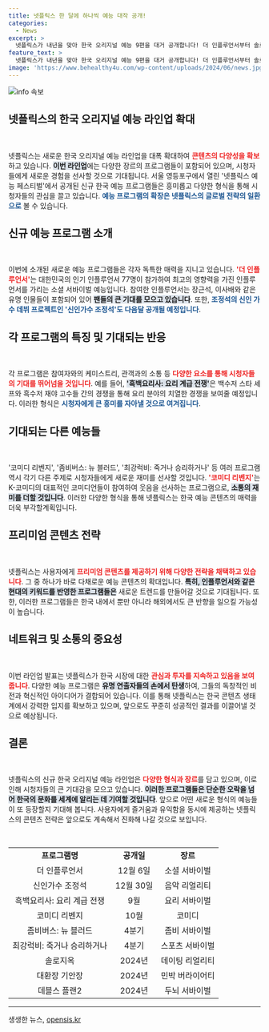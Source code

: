 ```yaml
---
title: 넷플릭스 한 달에 하나씩 예능 대작 공개!
categories:
  - News
excerpt: >
  넷플릭스가 내년을 맞아 한국 오리지널 예능 9편을 대거 공개합니다! 더 인플루언서부터 솔로지옥4, 최강럭비까지 화려한 라인업이 예고된 가운데, 각 콘텐츠의 독창적인 매력을 놓치지 마세요!
feature_text: >
  넷플릭스가 내년을 맞아 한국 오리지널 예능 9편을 대거 공개합니다! 더 인플루언서부터 솔로지옥4, 최강럭비까지 화려한 라인업이 예고된 가운데, 각 콘텐츠의 독창적인 매력을 놓치지 마세요!
image: 'https://www.behealthy4u.com/wp-content/uploads/2024/06/news.jpg'
---
```


<p><img src="https://www.behealthy4u.com/wp-content/uploads/2024/06/news.jpg" alt="info 속보" /></p>

<h2 data-ke-size="size26">넷플릭스의 한국 오리지널 예능 라인업 확대</h2>

<p data-ke-size="size16">&nbsp;</p>

<p>넷플릭스는 새로운 한국 오리지널 예능 라인업을 대폭 확대하여 <b><span style="color: #ee2323;">콘텐츠의 다양성을 확보</span></b>하고 있습니다. <b><span style="background-color: #21538527;">이번 라인업</span></b>에는 다양한 장르의 프로그램들이 포함되어 있으며, 시청자들에게 새로운 경험을 선사할 것으로 기대됩니다. 서울 영등포구에서 열린 '넷플릭스 예능 페스티벌'에서 공개된 신규 한국 예능 프로그램들은 흥미롭고 다양한 형식을 통해 시청자들의 관심을 끌고 있습니다. <b><span style="color: #1a5490;">예능 프로그램의 확장은 넷플릭스의 글로벌 전략의 일환으로</span></b> 볼 수 있습니다.</p>

<h2 data-ke-size="size26">신규 예능 프로그램 소개</h2>

<p data-ke-size="size16">&nbsp;</p>

<p>이번에 소개된 새로운 예능 프로그램들은 각자 독특한 매력을 지니고 있습니다. <b><span style="color: #ee2323;">'더 인플루언서'</span></b>는 대한민국의 인기 인플루언서 77명이 참가하여 최고의 영향력을 가진 인플루언서를 가리는 소셜 서바이벌 예능입니다. 참여한 인플루언서는 장근석, 이사배와 같은 유명 인물들이 포함되어 있어 <b><span style="background-color: #21538527;">팬들의 큰 기대를 모으고 있습니다</span></b>. 또한, <b><span style="color: #1a5490;">조정석의 신인 가수 데뷔 프로젝트인 '신인가수 조정석'도 다음달 공개될 예정입니다</span></b>.</p>

<h2 data-ke-size="size26">각 프로그램의 특징 및 기대되는 반응</h2>

<p data-ke-size="size16">&nbsp;</p>

<p>각 프로그램은 참여자와의 케미스트리, 관객과의 소통 등 <b><span style="color: #ee2323;">다양한 요소를 통해 시청자들의 기대를 뛰어넘을 것입니다</span></b>. 예를 들어, <b><span style="background-color: #21538527;">'흑백요리사: 요리 계급 전쟁'</span></b>은 백수저 스타 셰프와 흑수저 재야 고수들 간의 경쟁을 통해 요리 분야의 치열한 경쟁을 보여줄 예정입니다. 이러한 형식은 <b><span style="color: #1a5490;">시청자에게 큰 흥미를 자아낼 것으로 여겨집니다</span></b>.</p>

<h2 data-ke-size="size26">기대되는 다른 예능들</h2>

<p data-ke-size="size16">&nbsp;</p>

<p>'코미디 리벤지', '좀비버스: 뉴 블러드', '최강럭비: 죽거나 승리하거나' 등 여러 프로그램 역시 각기 다른 주제로 시청자들에게 새로운 재미를 선사할 것입니다. <b><span style="color: #ee2323;">'코미디 리벤지'</span></b>는 K-코미디의 대표적인 코미디언들이 참여하여 웃음을 선사하는 프로그램으로, <b><span style="background-color: #21538527;">소통의 재미를 더할 것입니다</span></b>. 이러한 다양한 형식을 통해 넷플릭스는 한국 예능 콘텐츠의 매력을 더욱 부각할계획입니다.</p>

<h2 data-ke-size="size26">프리미엄 콘텐츠 전략</h2>

<p data-ke-size="size16">&nbsp;</p>

<p>넷플릭스는 사용자에게 <b><span style="color: #ee2323;">프리미엄 콘텐츠를 제공하기 위해 다양한 전략을 채택하고 있습니다</span></b>. 그 중 하나가 바로 다채로운 예능 콘텐츠의 확대입니다. <b><span style="background-color: #21538527;">특히, 인플루언서와 같은 현대의 키워드를 반영한 프로그램들은</span></b> 새로운 트렌드를 만들어갈 것으로 기대됩니다. 또한, 이러한 프로그램들은 한국 내에서 뿐만 아니라 해외에서도 큰 반향을 일으킬 가능성이 높습니다.</p>

<h2 data-ke-size="size26">네트워크 및 소통의 중요성</h2>

<p data-ke-size="size16">&nbsp;</p>

<p>이번 라인업 발표는 넷플릭스가 한국 시장에 대한 <b><span style="color: #ee2323;">관심과 투자를 지속하고 있음을 보여줍니다</span></b>. 다양한 예능 프로그램은 <b><span style="background-color: #21538527;">유명 연출자들의 손에서 탄생</span></b>하여, 그들의 독창적인 비전과 혁신적인 아이디어가 결합되어 있습니다. 이를 통해 넷플릭스는 한국 콘텐츠 생태계에서 강력한 입지를 확보하고 있으며, 앞으로도 꾸준히 성공적인 결과를 이끌어낼 것으로 예상됩니다.</p>

<h2 data-ke-size="size26">결론</h2>

<p data-ke-size="size16">&nbsp;</p>

<p>넷플릭스의 신규 한국 오리지널 예능 라인업은 <b><span style="color: #ee2323;">다양한 형식과 장르</span></b>를 담고 있으며, 이로 인해 시청자들의 큰 기대감을 모으고 있습니다. <b><span style="background-color: #21538527;">이러한 프로그램들은 단순한 오락을 넘어 한국의 문화를 세계에 알리는 데 기여할 것입니다</span></b>. 앞으로 어떤 새로운 형식의 예능들이 또 등장할지 기대해 봅니다. 사용자에게 즐거움과 유익함을 동시에 제공하는 넷플릭스의 콘텐츠 전략은 앞으로도 계속해서 진화해 나갈 것으로 보입니다.</p>

<p data-ke-size="size16">&nbsp;</p>

<table style="width: 100%;">
    <tr>
        <td style="text-align: center; height: 17px;"><b>프로그램명</b></td>
        <td style="text-align: center; height: 17px;"><b>공개일</b></td>
        <td style="text-align: center; height: 17px;"><b>장르</b></td>
    </tr>
    <tr>
        <td style="text-align: center; height: 17px;">더 인플루언서</td>
        <td style="text-align: center; height: 17px;">12월 6일</td>
        <td style="text-align: center; height: 17px;">소셜 서바이벌</td>
    </tr>
    <tr>
        <td style="text-align: center; height: 17px;">신인가수 조정석</td>
        <td style="text-align: center; height: 17px;">12월 30일</td>
        <td style="text-align: center; height: 17px;">음악 리얼리티</td>
    </tr>
    <tr>
        <td style="text-align: center; height: 17px;">흑백요리사: 요리 계급 전쟁</td>
        <td style="text-align: center; height: 17px;">9월</td>
        <td style="text-align: center; height: 17px;">요리 서바이벌</td>
    </tr>
    <tr>
        <td style="text-align: center; height: 17px;">코미디 리벤지</td>
        <td style="text-align: center; height: 17px;">10월</td>
        <td style="text-align: center; height: 17px;">코미디</td>
    </tr>
    <tr>
        <td style="text-align: center; height: 17px;">좀비버스: 뉴 블러드</td>
        <td style="text-align: center; height: 17px;">4분기</td>
        <td style="text-align: center; height: 17px;">좀비 서바이벌</td>
    </tr>
    <tr>
        <td style="text-align: center; height: 17px;">최강럭비: 죽거나 승리하거나</td>
        <td style="text-align: center; height: 17px;">4분기</td>
        <td style="text-align: center; height: 17px;">스포츠 서바이벌</td>
    </tr>
    <tr>
        <td style="text-align: center; height: 17px;">솔로지옥</td>
        <td style="text-align: center; height: 17px;">2024년</td>
        <td style="text-align: center; height: 17px;">데이팅 리얼리티</td>
    </tr>
    <tr>
        <td style="text-align: center; height: 17px;">대환장 기안장</td>
        <td style="text-align: center; height: 17px;">2024년</td>
        <td style="text-align: center; height: 17px;">민박 버라이어티</td>
    </tr>
    <tr>
        <td style="text-align: center; height: 17px;">데블스 플랜2</td>
        <td style="text-align: center; height: 17px;">2024년</td>
        <td style="text-align: center; height: 17px;">두뇌 서바이벌</td>
    </tr>
</table>

<hr />
생생한 뉴스, <a href="https://opensis.kr" rel="dofollow">opensis.kr</a>


